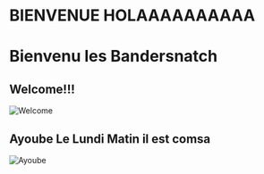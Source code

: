 
# BIENVENUE HOLAAAAAAAAAA
# **Bienvenu les Bandersnatch**

## Welcome!!!
![Welcome](https://static.cnews.fr/sites/default/files/2019_redaction/good_friend_toad_5d9a157354d87_0.jpg)

## Ayoube Le Lundi Matin il est comsa 

![Ayoube](https://www.slate.fr/sites/default/files/styles/1060x523/public/drunk_.jpg)

